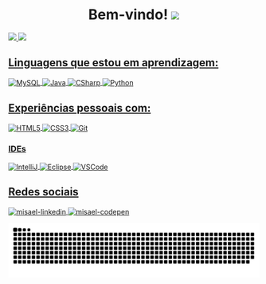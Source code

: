 <h1 align="center"> Bem-vindo! <img src="https://emojipedia-us.s3.dualstack.us-west-1.amazonaws.com/thumbs/160/joypixels/291/flag-brazil_1f1e7-1f1f7.png" width="30px"> </h1> 

<div>
  <a href="https://github.com/devmisa">
  <img height="180em" src="https://github-readme-stats.vercel.app/api?username=devmisa&show_icons=true&theme=react&include_all_commits=true&count_private=true"/>
  <img height="180em" src="https://github-readme-stats.vercel.app/api/top-langs/?username=devmisa&layout=compact&langs_count=7&theme=react"/>
</div>

## Linguagens que estou em aprendizagem:

<div>
<img align="center" alt="MySQL" height="60" width="60" src="https://cdn.jsdelivr.net/gh/devicons/devicon/icons/mysql/mysql-original-wordmark.svg" style="max-width:100%;">
<img align="center" alt="Java" height="60" width="60" src="https://cdn.jsdelivr.net/gh/devicons/devicon/icons/java/java-original-wordmark.svg" style="max-width:100%;">
<img align="center" alt="CSharp" height="50" width="50" src="https://cdn.jsdelivr.net/gh/devicons/devicon/icons/csharp/csharp-original.svg" style="max-width:100%;">
<img align="center" alt="Python" height="50" width="50" src="https://cdn.jsdelivr.net/gh/devicons/devicon/icons/python/python-original-wordmark.svg" style="max-width:100%;">

## Experiências pessoais com:

<img align="center" alt="HTML5" height="50" width="50" src="https://cdn.jsdelivr.net/gh/devicons/devicon/icons/html5/html5-original.svg" style="max-width:100%;">

<img align="center" alt="CSS3" height="50" width="50" src="https://cdn.jsdelivr.net/gh/devicons/devicon/icons/css3/css3-original.svg" style="max-width:100%;">

<img align="center" alt="Git" height="50" width="50" src="https://cdn.jsdelivr.net/gh/devicons/devicon/icons/git/git-original.svg" style="max-width:100%;">


### IDEs

<img align="center" alt="IntelliJ" height="50" width="50" src="https://cdn.jsdelivr.net/gh/devicons/devicon/icons/intellij/intellij-original.svg" style="max-width:100%;">
  
<img align="center" alt="Eclipse" height="50" width="50" src="https://cdn.icon-icons.com/icons2/1381/PNG/512/eclipse_94656.png" style="max-width:100%;">

<img align="center" alt="VSCode" height="50" width="50" src="https://cdn.jsdelivr.net/gh/devicons/devicon/icons/visualstudio/visualstudio-plain.svg" style="max-width:100%;">


## Redes sociais

<div>
  
<a href="https://www.linkedin.com/in/misaellaracampos" target="_blank">
<img align="center" alt="misael-linkedin" height="50" width="50" src="https://cdn.jsdelivr.net/gh/devicons/devicon/icons/linkedin/linkedin-original.svg" style="max-width:100%;">
</a>

 <a href="https://codepen.io/devmisa" target="_blank">
<img align="center" alt="misael-codepen" height="50" width="50" src="https://cdn.jsdelivr.net/gh/devicons/devicon/icons/codepen/codepen-plain.svg" style="max-width:100%;">
</a>
  
  ![Snake animation](https://github.com/devmisa/devmisa/blob/output/github-contribution-grid-snake.svg)
  
</div>

